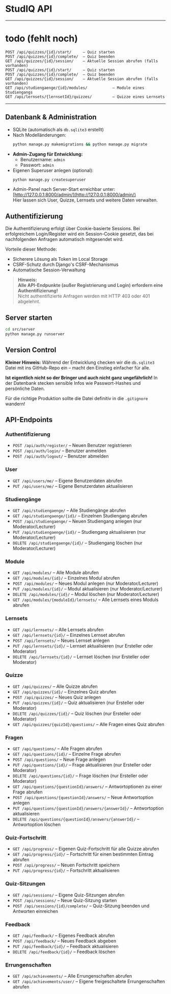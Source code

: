 # StudIQ API
---
# todo (fehlt noch)
```
POST /api/quizzes/{id}/start/     – Quiz starten
POST /api/quizzes/{id}/complete/  – Quiz beenden
GET /api/quizzes/{id}/session/    – Aktuelle Session abrufen (falls vorhanden)
POST /api/quizzes/{id}/start/     – Quiz starten
POST /api/quizzes/{id}/complete/  – Quiz beenden
GET /api/quizzes/{id}/session/    – Aktuelle Session abrufen (falls vorhanden)
GET /api/studiengaenge/{id}/modules/           – Module eines Studiengangs
GET /api/lernsets/{lernsetId}/quizzes/         – Quizze eines Lernsets  
```
---

## Datenbank & Administration
- SQLite (automatisch als `db.sqlite3` erstellt)
- Nach Modelländerungen:  
  ```bash
  python manage.py makemigrations && python manage.py migrate
  ```
- **Admin-Zugang für Entwicklung:**  
  - Benutzername: `admin`  
  - Passwort: `admin`
- Eigenen Superuser anlegen (optional):  
  ```bash
  python manage.py createsuperuser
  ```
- Admin-Panel nach Server-Start erreichbar unter:  
  [http://127.0.0.1:8000/admin/](http://127.0.0.1:8000/admin/)  
  Hier lassen sich User, Quizze, Lernsets und weitere Daten verwalten.

## Authentifizierung
Die Authentifizierung erfolgt über Cookie-basierte Sessions. Bei erfolgreichem Login/Register wird ein Session-Cookie gesetzt, das bei nachfolgenden Anfragen automatisch mitgesendet wird.

Vorteile dieser Methode:
- Sicherere Lösung als Token im Local Storage
- CSRF-Schutz durch Django's CSRF-Mechanismus
- Automatische Session-Verwaltung

> **Hinweis:**  
> **Alle API-Endpunkte (außer Registrierung und Login) erfordern eine Authentifizierung!**  
> Nicht authentifizierte Anfragen werden mit HTTP 403 oder 401 abgelehnt.

## Server starten
```bash
cd src/server
python manage.py runserver
```

## Version Control
**Kleiner Hinweis:** Während der Entwicklung checken wir die `db.sqlite3` Datei mit ins GitHub-Repo ein – macht den Einstieg einfacher für alle.

**Ist eigentlich nicht so der Bringer und auch nicht ganz ungefährlich!** In der Datenbank stecken sensible Infos wie Passwort-Hashes und persönliche Daten.

Für die richtige Produktion sollte die Datei definitiv in die `.gitignore` wandern!

## API-Endpoints

### Authentifizierung
- `POST /api/auth/register/` – Neuen Benutzer registrieren
- `POST /api/auth/login/` – Benutzer anmelden
- `POST /api/auth/logout/` – Benutzer abmelden

### User
- `GET /api/users/me/` – Eigene Benutzerdaten abrufen
- `PUT /api/users/me/` – Eigene Benutzerdaten aktualisieren

### Studiengänge
- `GET /api/studiengaenge/` – Alle Studiengänge abrufen
- `GET /api/studiengaenge/{id}/` – Einzelnen Studiengang abrufen
- `POST /api/studiengaenge/` – Neuen Studiengang anlegen (nur Moderator/Lecturer)
- `PUT /api/studiengaenge/{id}/` – Studiengang aktualisieren (nur Moderator/Lecturer)
- `DELETE /api/studiengaenge/{id}/` – Studiengang löschen (nur Moderator/Lecturer)

### Module
- `GET /api/modules/` – Alle Module abrufen
- `GET /api/modules/{id}/` – Einzelnes Modul abrufen
- `POST /api/modules/` – Neues Modul anlegen (nur Moderator/Lecturer)
- `PUT /api/modules/{id}/` – Modul aktualisieren (nur Moderator/Lecturer)
- `DELETE /api/modules/{id}/` – Modul löschen (nur Moderator/Lecturer)
- `GET /api/modules/{moduleId}/lernsets/` – Alle Lernsets eines Moduls abrufen

### Lernsets
- `GET /api/lernsets/` – Alle Lernsets abrufen
- `GET /api/lernsets/{id}/` – Einzelnes Lernset abrufen
- `POST /api/lernsets/` – Neues Lernset anlegen
- `PUT /api/lernsets/{id}/` – Lernset aktualisieren (nur Ersteller oder Moderator)
- `DELETE /api/lernsets/{id}/` – Lernset löschen (nur Ersteller oder Moderator)

### Quizze
- `GET /api/quizzes/` – Alle Quizze abrufen
- `GET /api/quizzes/{id}/` – Einzelnes Quiz abrufen
- `POST /api/quizzes/` – Neues Quiz anlegen
- `PUT /api/quizzes/{id}/` – Quiz aktualisieren (nur Ersteller oder Moderator)
- `DELETE /api/quizzes/{id}/` – Quiz löschen (nur Ersteller oder Moderator)
- `GET /api/quizzes/{quizId}/questions/` – Alle Fragen eines Quiz abrufen

### Fragen
- `GET /api/questions/` – Alle Fragen abrufen
- `GET /api/questions/{id}/` – Einzelne Frage abrufen
- `POST /api/questions/` – Neue Frage anlegen
- `PUT /api/questions/{id}/` – Frage aktualisieren (nur Ersteller oder Moderator)
- `DELETE /api/questions/{id}/` – Frage löschen (nur Ersteller oder Moderator)
- `GET /api/questions/{questionId}/answers/` – Antwortoptionen zu einer Frage abrufen
- `POST /api/questions/{questionId}/answers/` – Neue Antwortoption anlegen
- `PUT /api/questions/{questionId}/answers/{answerId}/` – Antwortoption aktualisieren
- `DELETE /api/questions/{questionId}/answers/{answerId}/` – Antwortoption löschen

### Quiz-Fortschritt
- `GET /api/progress/` – Eigenen Quiz-Fortschritt für alle Quizze abrufen
- `GET /api/progress/{id}/` – Fortschritt für einen bestimmten Eintrag abrufen
- `POST /api/progress/` – Neuen Fortschritt speichern
- `PUT /api/progress/{id}/` – Fortschritt aktualisieren

### Quiz-Sitzungen
- `GET /api/sessions/` – Eigene Quiz-Sitzungen abrufen
- `POST /api/sessions/` – Neue Quiz-Sitzung starten
- `POST /api/sessions/{id}/complete/` – Quiz-Sitzung beenden und Antworten einreichen

### Feedback
- `GET /api/feedback/` – Eigenes Feedback abrufen
- `POST /api/feedback/` – Neues Feedback abgeben
- `PUT /api/feedback/{id}/` – Feedback aktualisieren
- `DELETE /api/feedback/{id}/` – Feedback löschen

### Errungenschaften
- `GET /api/achievements/` – Alle Errungenschaften abrufen
- `GET /api/achievements/user/` – Eigene freigeschaltete Errungenschaften abrufen

